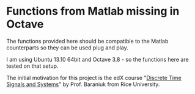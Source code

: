 # Functions from Matlab missing in Octave

The functions provided here should be compatible to the Matlab counterparts so they can be used plug and play.

I am using Ubuntu 13.10 64bit and Octave 3.8 - so the functions here are tested on that setup.

The initial motivation for this project is the edX course "[Discrete Time Signals and Systems](https://www.edx.org/course/ricex/ricex-elec301x-discrete-time-signals-1032)" by Prof. Baraniuk from Rice University.
